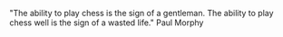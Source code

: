 "The ability to play chess is the sign of a gentleman. 
The ability to play chess well is the sign of a wasted life."
                                                Paul Morphy

